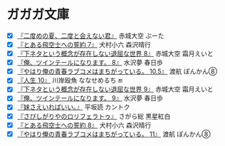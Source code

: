 # ガガガ文庫

* [x] [『二度めの夏、二度と会えない君』](http://www.amazon.co.jp/dp/4094515321/) 赤城大空 ぶーた
* [x] [『とある飛空士への誓約 7』](http://www.amazon.co.jp/dp/4094515312/) 犬村小六 森沢晴行
* [x] [『下ネタという概念が存在しない退屈な世界 8』](http://www.amazon.co.jp/dp/4094515367/) 赤城大空 霜月えいと
* [x] [『俺、ツインテールになります。 8』](http://www.amazon.co.jp/dp/4094515282/) 水沢夢 春日歩
* [x] [『やはり俺の青春ラブコメはまちがっている。 10.5』](http://www.amazon.co.jp/dp/4094515428/) 渡航 ぽんかん⑧
* [x] [『人生 10』](http://www.amazon.co.jp/dp/4094515411/) 川岸殴魚 ななせめるち :end:
* [x] [『下ネタという概念が存在しない退屈な世界 9』](http://www.amazon.co.jp/dp/4094515558/) 赤城大空 霜月えいと
* [x] [『俺、ツインテールになります。 9』](http://www.amazon.co.jp/dp/4094515435/) 水沢夢 春日歩
* [x] [『妹さえいればいい。』](http://www.amazon.co.jp/dp/4094515070/) 平坂読 カントク
* [x] [『さびしがりやのロリフェラトゥ』](http://www.amazon.co.jp/dp/4094515453/) さがら総 黒星紅白
* [x] [『とある飛空士への誓約 8』](http://www.amazon.co.jp/dp/4094515565/) 犬村小六 森沢晴行
* [x] [『やはり俺の青春ラブコメはまちがっている。 11』](http://www.amazon.co.jp/dp/4094515589/) 渡航 ぽんかん⑧
